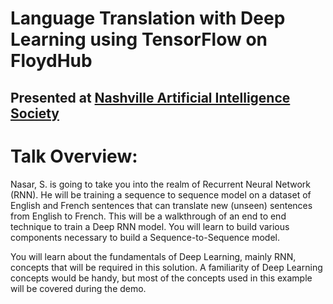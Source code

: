 # Language Translation with Deep Learning using TensorFlow on FloydHub

## Presented at [Nashville Artificial Intelligence Society](https://www.meetup.com/Nashville-Artificial-Intelligence-Society/events/239553403/)

# Talk Overview: 
Nasar, S. is going to take you into the realm of Recurrent Neural Network (RNN). He will be training a sequence to sequence model on a dataset of English and French sentences that can translate new (unseen) sentences from English to French. 
This will be a walkthrough of an end to end technique to train a Deep RNN model. You will learn to build various components necessary to build a Sequence-to-Sequence model.

You will learn about the fundamentals of Deep Learning, mainly RNN, concepts that will be required in this solution. A familiarity of Deep Learning concepts would be handy, but most of the concepts used in this example will be covered during the demo.
